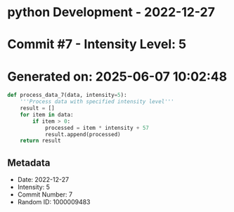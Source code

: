 ﻿# python Development - 2022-12-27
# Commit #7 - Intensity Level: 5
# Generated on: 2025-06-07 10:02:48
```python
def process_data_7(data, intensity=5):
    '''Process data with specified intensity level'''
    result = []
    for item in data:
        if item > 0:
            processed = item * intensity + 57
            result.append(processed)
    return result
```
## Metadata
- Date: 2022-12-27
- Intensity: 5
- Commit Number: 7
- Random ID: 1000009483
